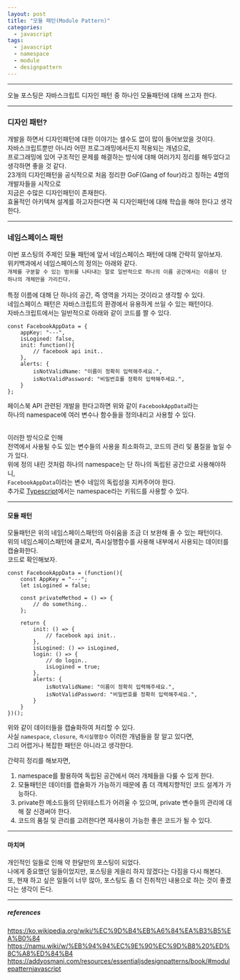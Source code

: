 ```yaml
---
layout: post
title: "모듈 패턴(Module Pattern)"
categories:
  - javascript
tags:
  - javascript
  - namespace
  - module
  - designpattern
---
```

<hr/>

오늘 포스팅은 자바스크립트 디자인 패턴 중 하나인 모듈패턴에 대해 쓰고자 한다.
<hr/>

### 디자인 패턴?
개발을 하면서 디자인패턴에 대한 이야기는 셀수도 없이 많이 들어보았을 것이다.<br>
자바스크립트뿐만 아니라 어떤 프로그래밍에서든지 적용되는 개념으로,<br> 
프로그래밍에 있어 구조적인 문제를 해결하는 방식에 대해 여러가지 정리를 해두었다고 생각하면 좋을 것 같다.<br>
23개의 디자인패턴을 공식적으로 처음 정리한 GoF(Gang of four)라고 칭하는 4명의 개발자들을 시작으로<br>
지금은 수많은 디자인패턴이 존재한다.<br>
효율적인 아키텍쳐 설계를 하고자한다면 꼭 디자인패턴에 대해 학습을 해야 한다고 생각한다.
<hr/>

### 네임스페이스 패턴
이번 포스팅의 주제인 모듈 패턴에 앞서 네임스페이스 패턴에 대해 간략히 알아보자.<br>
위키백과에서 네임스페이스의 정의는 아래와 같다.<br>
``개체를 구분할 수 있는 범위를 나타내는 말로 일반적으로 하나의 이름 공간에서는 이름이 단 하나의 개체만을 가리킨다.``<br><br>
특정 이름에 대해 단 하나의 공간, 즉 영역을 가지는 것이라고 생각할 수 있다.<br>
네임스페이스 패턴은 자바스크립트의 환경에서 유용하게 쓰일 수 있는 패턴이다.<br>
자바스크립트에서는 일반적으로 아래와 같이 코드를 짤 수 있다.
```
const FacebookAppData = {
    appKey: "---",
    isLogined: false,
    init: function(){
        // facebook api init.. 
    },
    alerts: {
        isNotValidName: "이름이 정확히 입력해주세요.",
        isNotValidPassword: "비밀번호를 정확히 입력해주세요.",
    }
};
```
페이스북 API 관련된 개발을 한다고하면 위와 같이 ``FacebookAppData``라는<br>
하나의 namespace에 여러 변수나 함수들을 정의내리고 사용할 수 있다.<br><br>

이러한 방식으로 인해<br>
전역에서 사용될 수도 있는 변수들의 사용을 최소화하고, 코드의 관리 및 품질을 높일 수가 있다.<br>
위에 정의 내린 것처럼 하나의 namespace는 단 하나의 독립된 공간으로 사용해야하니,<br>
``FacebookAppData``이라는 변수 네임의 독립성을 지켜주어야 한다.<br>
추가로 [Typescript](https://www.typescriptlang.org/docs/handbook/namespaces.html)에서는 namespace라는 키워드를 사용할 수 있다.
<hr/>

#### 모듈 패턴
모듈패턴은 위의 네임스페이스패턴의 아쉬움을 조금 더 보완해 줄 수 있는 패턴이다.<br>
위의 네임스페이스패턴에 클로저, 즉시실행함수를 사용해 내부에서 사용되는 데이터를 캡슐화한다.<br>
코드로 확인해보자.
```
const FacebookAppData = (function(){
    const AppKey = "---";
    let isLogined = false;

    const privateMethod = () => {
        // do something..
    };

    return {
        init: () => {
            // facebook api init.. 
        },
        isLogined: () => isLogined,
        login: () => {
            // do login..
            isLogined = true;
        },
        alerts: {
            isNotValidName: "이름이 정확히 입력해주세요.",
            isNotValidPassword: "비밀번호를 정확히 입력해주세요.",
        }
    }
})();
```
위와 같이 데이터들을 캡슐화하여 처리할 수 있다.<br>
사실 ``namespace``, ``closure``, ``즉시실행함수`` 이러한 개념들을 잘 알고 있다면,<br>
그리 어렵거나 복잡한 패턴은 아니라고 생각한다.<br>

간략히 정리를 해보자면,<br>
1. namespace를 활용하여 독립된 공간에서 여러 개체들을 다룰 수 있게 한다.
2. 모듈패턴은 데이터를 캡슐화가 가능하기 때문에 좀 더 객체지향적인 코드 설계가 가능하다.
3. private한 메소드들의 단위테스트가 어려울 수 있으며, private 변수들의 관리에 대해 잘 신경써야 한다. 
4. 코드의 품질 및 관리를 고려한다면 재사용이 가능한 좋은 코드가 될 수 있다.
<hr/>

#### 마치며
개인적인 일들로 인해 약 한달만의 포스팅이 되었다.<br>
나에게 중요했던 일들이었지만, 포스팅을 게을리 하지 않겠다는 다짐을 다시 해본다.<br>
또, 현재 하고 싶은 일들이 너무 많아, 포스팅도 좀 더 진취적인 내용으로 하는 것이 좋겠다는 생각이 든다.
<hr/>

##### references
https://ko.wikipedia.org/wiki/%EC%9D%B4%EB%A6%84%EA%B3%B5%EA%B0%84<br>
https://namu.wiki/w/%EB%94%94%EC%9E%90%EC%9D%B8%20%ED%8C%A8%ED%84%B4<br>
https://addyosmani.com/resources/essentialjsdesignpatterns/book/#modulepatternjavascript<br>